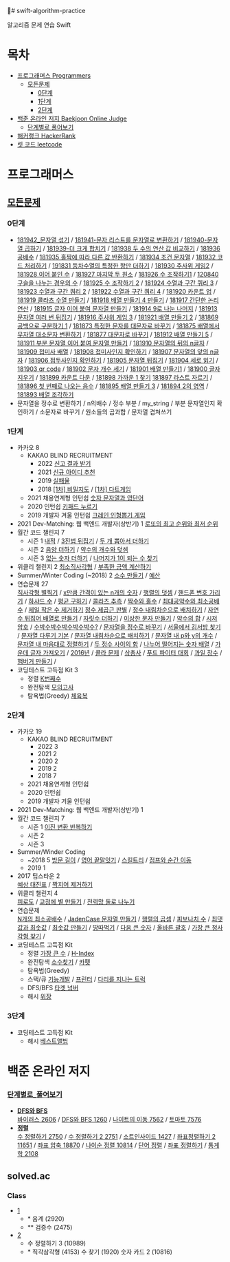 # swift-algorithm-practice

알고리즘 문제 연습 Swift

# 목차
* [프로그래머스 Programmers](#프로그래머스)
    * [모든문제](#모든문제)
        * [0단계](#0단계)
        * [1단계](#1단계)
        * [2단계](#2단계)
* [백준 온라인 저지 Baekjoon Online Judge](#백준-온라인-저지)
    * [단계별로 풀어보기](#단계별로_풀어보기)
* [해커랭크 HackerRank](#해커-랭크)
* [릿 코드 leetcode](#릿-코드)

# 프로그래머스
## [모든문제](https://programmers.co.kr/learn/challenges)
### 0단계

* [181942_문자열 섞기](https://github.com/keeplo/swift-algorithm-practice/blob/main/programmers-phase0/181942/main.swift) / [181941-문자 리스트를 문자열로 변환하기](https://github.com/keeplo/swift-algorithm-practice/blob/main/programmers-phase0/181941/main.swift) / [181940-문자열 곱하기](https://github.com/keeplo/swift-algorithm-practice/blob/main/programmers-phase0/181940/main.swift) / [181939-더 크게 합치기](https://github.com/keeplo/swift-algorithm-practice/blob/main/programmers-phase0/181939/main.swift) / [181938 두 수의 연산 값 비교하기](https://github.com/keeplo/swift-algorithm-practice/blob/main/programmers-phase0/181938/main.swift) / [181936 공배수](https://github.com/keeplo/swift-algorithm-practice/blob/main/programmers-phase0/181936/main.swift) / [181935 홀짝에 따라 다른 값 반환하기](https://github.com/keeplo/swift-algorithm-practice/blob/main/programmers-phase0/181935/main.swift) / [181934 조건 문자열](https://github.com/keeplo/swift-algorithm-practice/blob/main/programmers-phase0/181934/main.swift) / [181932 코드 처리하기](https://github.com/keeplo/swift-algorithm-practice/blob/main/programmers-phase0/181934/main.swift) / [191831 등차수열의 특정한 항만 더하기](https://github.com/keeplo/swift-algorithm-practice/blob/main/programmers-phase0/191831/main.swift) / [181930 주사위 게임2](https://github.com/keeplo/swift-algorithm-practice/blob/main/programmers-phase0/181930/main.swift) / [181928 이어 붙인 수](https://github.com/keeplo/swift-algorithm-practice/blob/main/programmers-phase0/181928/main.swift) / [181927 마지막 두 원소](https://github.com/keeplo/swift-algorithm-practice/blob/main/programmers-phase0/181927/main.swift) / [181926 수 조작하기1](https://github.com/keeplo/swift-algorithm-practice/blob/main/programmers-phase0/181926/main.swift) / [120840 구슬을 나누는 경우의 수](https://github.com/keeplo/swift-algorithm-practice/blob/main/programmers-phase0/120840/main.swift) / [181925 수 조작하기 2](https://github.com/keeplo/swift-algorithm-practice/blob/main/programmers-phase0/181925/main.swift) / [181924 수열과 구간 쿼리 3](https://github.com/keeplo/swift-algorithm-practice/blob/main/programmers-phase0/181924/main.swift) / [181923 수열과 구간 쿼리 2](https://github.com/keeplo/swift-algorithm-practice/blob/main/programmers-phase0/181923/main.swift) / [181922 수열과 구간 쿼리 4](https://github.com/keeplo/swift-algorithm-practice/blob/main/programmers-phase0/181922/main.swift) / [181920 카운트 업](https://github.com/keeplo/swift-algorithm-practice/blob/main/programmers-phase0/181920/main.swift) / [181919 콜라츠 수열 만들기](https://github.com/keeplo/swift-algorithm-practice/blob/main/programmers-phase0/181919/main.swift) / [181918 배열 만들기 4 만들기](https://github.com/keeplo/swift-algorithm-practice/blob/main/programmers-phase0/181918/main.swift) / [181917 간단한 논리 연산](https://github.com/keeplo/swift-algorithm-practice/blob/main/programmers-phase0/181917/main.swift) / [181915 글자 이어 붙여 문자열 만들기](https://github.com/keeplo/swift-algorithm-practice/blob/main/programmers-phase0/181915/main.swift) / [181914 9로 나눈 나머지](https://github.com/keeplo/swift-algorithm-practice/blob/main/programmers-phase0/181914/main.swift) / [181913 문자열 여러 번 뒤집기](https://github.com/keeplo/swift-algorithm-practice/blob/main/programmers-phase0/181913/main.swift) / [181916 주사위 게임 3](https://github.com/keeplo/swift-algorithm-practice/blob/main/programmers-phase0/181916/main.swift) / [181921 배열 만들기 2](https://github.com/keeplo/swift-algorithm-practice/blob/main/programmers-phase0/181921/main.swift) / [181869 공백으로 구분하기 1](https://github.com/keeplo/swift-algorithm-practice/blob/main/programmers-phase0/181869/main.swift) / [181873 특정한 문자를 대문자로 바꾸기](https://github.com/keeplo/swift-algorithm-practice/blob/main/programmers-phase0/181873/main.swift) / [181875 배열에서 무자열 대소문자 변환하기](https://github.com/keeplo/swift-algorithm-practice/blob/main/programmers-phase0/181875/main.swift) / [181877 대문자로 바꾸기](https://github.com/keeplo/swift-algorithm-practice/blob/main/programmers-phase0/181877/main.swift) / [181912 배열 만들기 5](https://github.com/keeplo/swift-algorithm-practice/blob/main/programmers-phase0/181912/main.swift) / [181911 부분 문자열 이어 붙여 문자열 만들기](https://github.com/keeplo/swift-algorithm-practice/blob/main/programmers-phase0/181911/main.swift) / [181910 문자열의 뒤의 n글자](https://github.com/keeplo/swift-algorithm-practice/blob/main/programmers-phase0/181910/main.swift) / [181909 접미사 배열](https://github.com/keeplo/swift-algorithm-practice/blob/main/programmers-phase0/181909/main.swift) / [181908 접미사인지 확인하기](https://github.com/keeplo/swift-algorithm-practice/blob/main/programmers-phase0/181908/main.swift) / [181907 문자열의 앞의 n글자](https://github.com/keeplo/swift-algorithm-practice/blob/main/programmers-phase0/181907/main.swift) / [181906 접두사인지 확인하기](https://github.com/keeplo/swift-algorithm-practice/blob/main/programmers-phase0/181906/main.swift) / [181905 문자열 뒤집기](https://github.com/keeplo/swift-algorithm-practice/blob/main/programmers-phase0/181905/main.swift) / [181904 세로 읽기](https://github.com/keeplo/swift-algorithm-practice/blob/main/programmers-phase0/181904/main.swift) / [181903 qr code](https://github.com/keeplo/swift-algorithm-practice/blob/main/programmers-phase0/181903/main.swift) / [181902 문자 개수 세기](https://github.com/keeplo/swift-algorithm-practice/blob/main/programmers-phase0/181903/main.swift) / [181901 배열 만들기1](https://github.com/keeplo/swift-algorithm-practice/blob/main/programmers-phase0/181903/main.swift) / [181900 글자 지우기](https://github.com/keeplo/swift-algorithm-practice/blob/main/programmers-phase0/181903/main.swift) / [181899 카운트 다운](https://github.com/keeplo/swift-algorithm-practice/blob/main/programmers-phase0/181903/main.swift) / [181898 가까운 1 찾기](https://github.com/keeplo/swift-algorithm-practice/blob/main/programmers-phase0/181903/main.swift) [181897 라스트 자르기](https://github.com/keeplo/swift-algorithm-practice/blob/main/programmers-phase0/181897/main.swift) / [181896 첫 번째로 나오는 음수](https://github.com/keeplo/swift-algorithm-practice/blob/main/programmers-phase0/181896/main.swift) / [181895 배열 만들기 3](https://github.com/keeplo/swift-algorithm-practice/blob/main/programmers-phase0/181895/main.swift) / [181894 2의 영역](https://github.com/keeplo/swift-algorithm-practice/blob/main/programmers-phase0/181894/main.swift) / [181893 배열 조각하기](https://github.com/keeplo/swift-algorithm-practice/blob/main/programmers-phase0/181893/main.swift)
* 문자열을 정수로 변환하기 / n의배수 / 정수 부분 / my_string / 부분 문자열인지 확인하기 / 소문자로 바꾸기 / 원소들의 곱과합 / 문자열 겹쳐쓰기

### 1단계  

* 카카오 8
    * KAKAO BLIND RECRUITMENT
        * 2022 [신고 결과 받기](https://keeplo.tistory.com/475)
        * 2021 [신규 아이디 추천](https://keeplo.tistory.com/436)
        * 2019 [실패율](https://keeplo.tistory.com/435)
        * 2018 [[1차] 비밀지도](https://keeplo.tistory.com/433) / [[1차] 다트게임](https://keeplo.tistory.com/434)
    * 2021 채용연계형 인턴쉽 [숫자 문자열과 영단어](https://keeplo.tistory.com/437) 
    * 2020 인턴쉽 [키패드 누르기](https://keeplo.tistory.com/438)
    * 2019 개발자 겨울 인턴쉽 [크레인 인형뽑기 게임](https://keeplo.tistory.com/432)
* 2021 Dev-Matching: 웹 백엔드 개발자(상반기) 1
        [로또의 최고 순위와 최저 순위](https://keeplo.tistory.com/414)
* 월간 코드 챌린지 7
    * 시즌 1 [내적](https://keeplo.tistory.com/415) / [3진법 뒤집기](https://keeplo.tistory.com/416) / [두 개 뽑아서 더하기](https://keeplo.tistory.com/393)
    * 시즌 2 [음양 더하기](https://keeplo.tistory.com/417) / [약수의 개수와 덧셈](https://keeplo.tistory.com/418)
    * 시즌 3 [없는 숫자 더하기](https://keeplo.tistory.com/419) / [나머지가 1이 되는 수 찾기](https://keeplo.tistory.com/420)
* 위클리 챌린지 2
    [최소직사각형](https://keeplo.tistory.com/421) / [부족한 금액 계산하기](https://keeplo.tistory.com/422)
* Summer/Winter Coding (~2018) 2
    [소수 만들기](https://keeplo.tistory.com/430) / [예산](https://keeplo.tistory.com/431)
* 연습문제 27  
    [직사각형 별찍기](https://keeplo.tistory.com/382) / [x만큼 간격이 있는 n개의 숫자](https://keeplo.tistory.com/383) / [행렬의 덧셈](https://keeplo.tistory.com/384) / [핸드폰 번호 가리기](https://keeplo.tistory.com/385) / [하샤드 수](https://keeplo.tistory.com/386) / [평균 구하기](https://keeplo.tistory.com/387) / [콜라츠 추측](https://keeplo.tistory.com/388) / [짝수와 홀수](https://keeplo.tistory.com/389) / [최대공약수와 최소공배수](https://keeplo.tistory.com/390) / [제일 작은 수 제거하기](https://keeplo.tistory.com/394) [정수 제곱근 판별](https://keeplo.tistory.com/395) / [정수 내림차순으로 배치하기](https://keeplo.tistory.com/396) / [자연수 뒤집어 배열로 만들기](https://keeplo.tistory.com/397) / [자릿수 더하기](https://keeplo.tistory.com/398) / [이상한 문자 만들기](https://keeplo.tistory.com/399) / [약수의 합](https://keeplo.tistory.com/400) / [시저 암호](https://keeplo.tistory.com/401) / [수박수박수박수박수박수?](https://keeplo.tistory.com/402) / [문자열을 정수로 바꾸기](https://keeplo.tistory.com/403) / [서울에서 김서방 찾기](https://keeplo.tistory.com/404) / [문자열 다루기 기본](https://keeplo.tistory.com/405) / [문자열 내림차순으로 배치하기](https://keeplo.tistory.com/407) / [문자열 내 p와 y의 개수](https://keeplo.tistory.com/408) / [문자열 내 마음대로 정렬하기](https://keeplo.tistory.com/409) / [두 정수 사이의 합](https://keeplo.tistory.com/410) / [나누어 떨어지는 숫자 배열](https://keeplo.tistory.com/411) / [가운데 글자 가져오기](https://keeplo.tistory.com/412) / [2016년](https://keeplo.tistory.com/413) / [콜라 문제](https://keeplo.tistory.com/480) / [삼총사](https://keeplo.tistory.com/482) / [푸드 파이터 대회](https://keeplo.tistory.com/483) / [과일 장수](https://keeplo.tistory.com/484) / [햄버거 만들기](https://keeplo.tistory.com/485) /
* 코딩테스트 고득점 Kit 3
    * 정렬 [K번째수](https://keeplo.tistory.com/441)
    * 완전탐색 [모의고사](https://keeplo.tistory.com/439)
    * 탐욕법(Greedy) [체육복](https://keeplo.tistory.com/440)
    
### 2단계

* 카카오 19  
    * KAKAO BLIND RECRUITMENT  
        * 2022 3  
        * 2021 2  
        * 2020 2   
        * 2019 2  
        * 2018 7  
    * 2021 채용연계형 인턴쉽  
    * 2020 인턴쉽  
    * 2019 개발자 겨울 인턴쉽  
* 2021 Dev-Matching: 웹 백엔드 개발자(상반기) 1  
* 월간 코드 챌린지 7  
    * 시즌 1 [이진 변환 반복하기](https://keeplo.tistory.com/477)
    * 시즌 2  
    * 시즌 3  
* Summer/Winder Coding  
    * ~2018 5 [방문 길이](https://keeplo.tistory.com/466) / [영어 끝말잇기](https://keeplo.tistory.com/468) / [스킬트리](https://keeplo.tistory.com/469) / [점프와 순간 이동](https://keeplo.tistory.com/470)
    * 2019 1   
* 2017 팁스타운 2  
    [예상 대진표](https://keeplo.tistory.com/464) / [짝지어 제거하기](https://keeplo.tistory.com/465)
* 위클리 챌린지 4  
    [피로도](https://keeplo.tistory.com/459) / [교점에 별 만들기](https://keeplo.tistory.com/462) / [전력망 둘로 나누기](https://keeplo.tistory.com/463)
* 연습문제  
    [N개의 최소공배수](https://keeplo.tistory.com/442) / [JadenCase 문자열 만들기](https://keeplo.tistory.com/443) / [행렬의 곱셈](https://keeplo.tistory.com/444) / [피보나치 수](https://keeplo.tistory.com/445) / [최댓값과 최솟값](https://keeplo.tistory.com/391) / [최솟값 만들기](https://keeplo.tistory.com/392) / [땅따먹기](https://keeplo.tistory.com/446) / [다음 큰 숫자](https://keeplo.tistory.com/447) / [올바른 괄호](https://keeplo.tistory.com/448) / [가장 큰 정사각형 찾기](https://keeplo.tistory.com/449) /
* 코딩테스트 고득점 Kit 
    * 정렬 [가장 큰 수](https://keeplo.tistory.com/453) / [H-Index](https://keeplo.tistory.com/456)
    * 완전탐색 [소수찾기](https://keeplo.tistory.com/381) / [카펫](https://keeplo.tistory.com/457)
    * 탐욕법(Greedy)
    * 스택/큐 [기능개발](https://keeplo.tistory.com/450) / [프린터](https://keeplo.tistory.com/452) / [다리를 지나는 트럭](https://keeplo.tistory.com/455)
    * DFS/BFS [타겟 넘버](https://keeplo.tistory.com/451)
    * 해시 [위장](https://keeplo.tistory.com/454)

### 3단계

* 코딩테스트 고득점 Kit
    * 해시 [베스트앨범](https://keeplo.tistory.com/476)

# 백준 온라인 저지

### [단계별로_풀어보기](https://www.acmicpc.net/step)
* **[DFS와 BFS](https://www.acmicpc.net/step/24)**  
    [바이러스 2606](https://keeplo.tistory.com/312) / [DFS와 BFS 1260](https://keeplo.tistory.com/320) / [나이트의 이동 7562](https://keeplo.tistory.com/321) / [토마토 7576](https://keeplo.tistory.com/322)
* **[정렬](https://www.acmicpc.net/step/9)**  
    [수 정렬하기 2750](https://keeplo.tistory.com/323) / [수 정렬하기 2 2751](https://keeplo.tistory.com/324) / [소트인사이드 1427](https://keeplo.tistory.com/325) / [좌표정렬하기 2 11651](https://keeplo.tistory.com/326) / [좌표 압축 18870](https://keeplo.tistory.com/327) / [나이순 정렬 10814](https://keeplo.tistory.com/328) / [단어 정렬](https://keeplo.tistory.com/329) / [좌표 정렬하기](https://keeplo.tistory.com/330) / [통계학 2108](https://keeplo.tistory.com/331)
    
## solved.ac

### Class
* [1](https://github.com/Keeplo/swift-algorithm-practice/blob/main/baekjoon_online_judge-practice/CLASS1/main.swift) 
   * \* 음계 (2920)
   * ** 검증수 (2475)
* [2](https://github.com/Keeplo/swift-algorithm-practice/blob/main/baekjoon_online_judge-practice/CLASS2/main.swift) 
    * 수 정렬하기 3 (10989)
    * \* 직각삼각형 (4153) 수 찾기 (1920) 숫자 카드 2 (10816)

